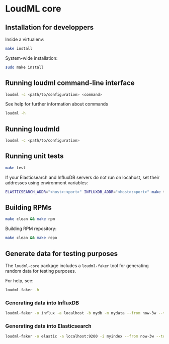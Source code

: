 # LoudML core

## Installation for developpers

Inside a virtualenv:

```bash
make install
```

System-wide installation:

```bash
sudo make install
```

## Running loudml command-line interface

```bash
loudml -c <path/to/configuration> <command>
```

See help for further information about commands

```bash
loudml -h
```

## Running loudmld

```bash
loudml -c <path/to/configuration>
```

## Running unit tests

```bash
make test
```

If your Elasticsearch and InfluxDB servers do not run on locahost, set their
addresses using environment variables:

```bash
ELASTICSEARCH_ADDR="<host>:<port>" INFLUXDB_ADDR="<host>:<port>" make test
```

## Building RPMs

```bash
make clean && make rpm
```

Building RPM repository:

```bash
make clean && make repo
```

## Generate data for testing purposes

The `loudml-core` package includes a `loudml-faker` tool for generating random
data for testing purposes.

For help, see:

```bash
loudml-faker -h
```

### Generating data into InfluxDB

```bash
loudml-faker -o influx -a localhost -b mydb -m mydata --from now-3w --to now
```

### Generating data into Elasticsearch

```bash
loudml-faker -o elastic -a localhost:9200 -i myindex --from now-3w --to now
```
